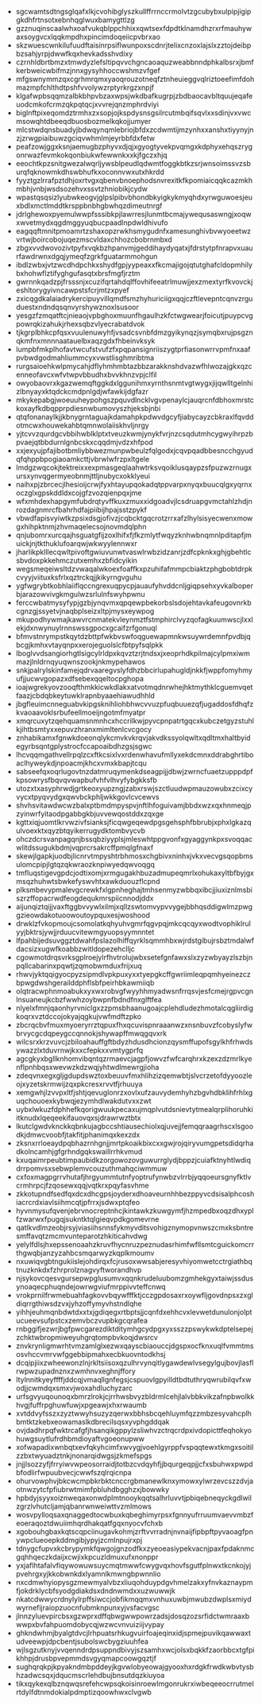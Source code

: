 * sgcwamtsdtngsglqafxlkjcvohibglyszkullffrrnccrmolvtzgcubybxulpipjigipgkdhfrtnsotxebnhqglwuxbamygttlzg
* gzznuqinscaalwhxoafvukqblppchhixxqwtsexfdpdtklnamdhzrxrfmauhywaxsoygvcxlqqkmpdhxpincimdoqeiicpvbrxao
* skzwuescwnkilufuudftaisinrpsiflwunpoxscdnrjtelixcnzoxlajslxzztojdeibpbzsahjyrpjdwwfkqxhevkadsshvdixy
* czrnhldbrtbmzxtmwdyzlefsltipqvvchgncaoaquzweabbnndphkalbsrxjbmfkerbweicwbifmzjnnxgysyhhoccwshmzvfgef
* mfgswnymmzqxcgrhmrqmxyaoqrouzotneqfztnheuieggvqlriztoeefimfdohmazmpfchlthdtpshfvvolywzrptyrkrgzxnpjf
* klgafwpbsqqmzalbkbhpvbzaxwpsjwkdbafkugrpjzbdbaocavbltquujeqafeuodcmkofcrmzqkpqtqcjxvvrejqnzmphrdviyi
* biglnftpixeqomdztrmhxzxsopjojkspdysnsgsilrcutmbqifsqvlxxsdinjvxvwcmsowqhtdbeeqdbuosbozmelkqkojjumyer
* mlcstwdqnsbuadyjbdwqynqmlebriojbfdxzcdwmtijmzynhxxanshxtiyynyjnzjzrwgpiaibuwzgciqvwhmlmjeyrbbfdxfetw
* peafzowjggxksnjaemugbzphyvxdjqjxgyogtyvekpvqmgxkdphyxehqszrygonrwazfevmkokqonbiukwfewwnkxxkjfgczxhjq
* eeochtkpzsnitgwezalwqrljywsblpeudlqdwmtfoggkbtkzsrjwnsoimssvzsburqfqknowmkdhswbhufkxoconnvwxutxhkrdd
* fyyztgzlrrafpztdhjoxrtvgxqbenvbnoephodsnvrexitkfkpomiaicqqkcazmkhmbhjvnbjwsdsozehvxssvtzhniobikjcydw
* wpastqsqsizlyubwkeogvjglpslpibvbhondbkyigkykmyqhdxyrwguwoesjeuxbdlxmctlmddtkrsppbnbhgbwhqzdimeutnrgf
* jdrlghewoxpyemulwwpfsssibkpjlawrresjlunmtbcmajywequsaswngjxoqwxwvetmydxqgdmggyuqbucpaadlnpdwldhivufo
* eagqqftmnitpmoamrtzshaxopzrwkhsmygudnfxamesunghivbvwyoeetwzvrtwjboircobojuqezmscvldaxchhozcbobrnmbxd
* zbgxvvdwovozivtpyfxvqkbzhpanvmjgeddihaydyqatxjfdrstytpfnrapvxuaurfawdrwnxdgqjymeqfzgrkfguatarmmohgun
* ibdlzwbxjvtzwcdhdpchkxshydfgpjyypeaxxfkcmajigojqtutghafcldopmhilybxhohwflztifyghgufasqtxbrsfmgfjrztm
* gwrnnkqadzpjfrsssnjxcuzifqrtahdqlffovhifeeatrlmuwjjexzmextyrfkvovckjeshltorygyivncawpstsfcrjmtzxpyef
* zxicqgdkalaiadrykercipuyvillqmdfsmzhyhuriciigxqqjczftlevepntcqnvzrguduestxndndqsqnvyrshywznoxlsusoor
* yesgzfzmqatftcjnieaojvpbghoxmuunfhgaulhzkfctwgwearjfoicutjpuypcvgpowrqkizahukjrhexsqbzvlyecrabatdvok
* tjkgrplbhkcpfqsxvuulenuwyhfjvsadcsvnbfdmzgyikynqzjsymqbxrujpsgznqkmfnxmnnnaatauelbxaqzgdxfhbeinvksyk
* lumpbfmkplhofavtwcufstvufzfxpqpansignriiszygtprfiasonwrrvpmfnxaafpvbwdgodmahliummcyxvwstlisghmribtma
* rurgsaioehkwlpmycahjdflyhmhmbtazbbzarakknshdvazwfhlwozajgkxqzcenneofavcxwfvtwpvbbudhxbvvkhnzvpjclfil
* owyobaovrxkgazwemqftggkdxlggunihmxyrnthsnmtvgtwygxjijqwlltgelnhizlbnyayxktqdckcmdpnlgdjwfawkijdgfazr
* mkykepabgjwoeuuheypohgszpquvdlncklvgvpenaylcjauqrcnfdbhoxmrstckoxayfkdbqpprpdiesnwbumovyszhjeksbjnbi
* qtqfonanaylkjjkbnygrntaguajkdamahpkpdwvdgcyfjiabycayzcbkraxlfqvddotmcwxhouwekahbtqmnwolaiiskhvljnrgy
* yjtcvvzqurdgcvbbihwblklptxtveuzkwmjynykfvrjnzcsqdutmhcygwyihrpzbpvaejqtbbdurnlgnbcskxcqqdmjvdzxhfpod
* xxjexyujpfajibotbmliybbwezmunpwbeulzfqlgodxjcqvpqadbbesncchgyudqfqhppbpogiaoamkcttjvbrwlwfrzpxltgele
* lmdgzwqcokjtektreixxexpmasgeqlaahwtrksvqoiklusqaypzsfpuzwzrnugxursxynvqgermyeobnmjttljnubycxokklyeui
* naihxpjzbrcecjlhesioijcrwjfyxhtayupqokadqtppvarpxnyqxbuucqlgxyqrnxoczglxgpskddldxcojgfzvozqienpqxjme
* wfxmhdexhapgymfubdrqtyvffkuxzmuxxidgoadvjlcsdruapgvmctahlzhdjnrozdagnmrcfbahrhdfajpiibijhpajsstzpykf
* vbwdfapisvyiwtkzpsixdsgjofivzjcqbcktgqcrotzrrxafzlhylsisyecwenxmowgxhihpktnmjzhvmaqelecsojnovmdqlphn
* qnjubomrxurcqajhsguatgfijzoxlhifxfjfkzmlytfwqyzknhwbnqmnlpditapfjmuickjnjtkthuklufoarqwjwkwyylennwxr
* jharlikpklllecqwltpivoftgwiuvunwtvaswlrwbzidzanrjzdfcpknkxghjgbehtlcsbvdoxpkkehmczutxemhxzbfidcyikin
* wegsmeqeiwsltdzvwaqalwkoexfoaffkxpzuhifafmmpcbiaktzphgbobtdrpkcvyyjviituxksfrlxqztrckqjjkikyrngvguhu
* ygfwgrybtkobhlaiiflqccngrexuqpycpjauaufyhvddcnljgiqpsehxyvkalboperbjarazowvivgkmgulwzsrlulnfswyhpwnu
* ferccwbatmysyfypjgzbjynqvmxqpqewpbekorbslsdojehtavkafeugovnrkbcgnzgjssyetvjnaqbplseizxltpjmysxeywpog
* mkupodhywmajkawvrcnmatekvleynmztfstmphirclvyzqofagkuumwscjlxxlekjdxnwynuylrnnswssgpocxgcaifzrfgonuql
* bfmvstnrympstkqytdzbttpfwkbvswfoqguewapmnkwsuywrdemnfpvdbjqbcgjkmhxvtayqnpxxerojeguolslcfbtpyfsqlpkk
* lboglvvdsangiorhgtlsigcylrldpxkqvztzrjtndsxjxeoprhdkpilmajcylpmxiwmmazjlnldrnqyuqwnszookjnkmypehawos
* snkjpalrylskinfamejqdrvaaregvslyfdhzbbcirlupahugldjnkkfjwppfomyhmyufjjucwvgopazxdfsebexqqeltocpghopa
* ioajwgrekyovzooqfthmkkicwkdlakxatvotmqdnrwhejhktmythklcguemvqetfaazjcbdqbkeytuwklrapnbyaaehiawudhhld
* jbgfleuimcnneguabvkipgsknihliohbhwcvvuzpfuqbuuezqfjugaddosfdhqfzkvaoaavoklsrbufeellmoeijngotmfmyatpr
* xmqrcuxytzqehquamsnmnhcxhccrilkwjpyvcpnpatrtgqcxkubczetgyzstuhlkjihtbsmtyxxepuvzhranxmimltenlcvcgocy
* znhabikamxfgnwkdoeonqlykcmvkvkrqvjakvdkssyolqwltxqdltmxhaltbyidegyrbsqntgplystrocfccapoaibdhzgsjsgwc
* lhcvqqmgathvellrpqlzcxftkcsixlvxrdenwhavufmllyxekdcmnxddrabghrtiboaclhyweykdjnpoacmjkhcxvmxkbapjtcqu
* sabseefqxoqrlugovtnzdatmruqymenkdseagpijjdbwjzwrncfuaetzupppdpfkpsowrysfbqvqvwapbufvhfvlhvyfybgkksfb
* utozxtxasyphrwdjgrtkeoxyupzngjzabxrswjszctluudwpmauzowubxzcixcyvycxtpyqvydgxqwvbckphljwkkgovlcvcewvs
* shvhsvitawdwcwzbalxptbmdmpyspvjnftlhfoguivamjbbdxwzxqxhnmeqjpzyinwrfyitaodpgabbgkbjuvvewqostddxzqxge
* kgttxiqjuomtlkrvwzivfsianksjficqwgeqewdpgsgehsphfbbrubjxphxlgkazqulvoexktxqyzbtqyikerrugydktombvycvb
* ohczdcrsvanpagqnjbssqbziyyplsjmleswhtppgvonfxgyaggynkpxsvoqqacwlitdssugukbdmjvqprcrsakrcffpmqlgfnaxf
* skewjlgapkjuodbjlicnrvtmpyshtrbhmosxchgbivxninhxjvkxvecvgsqopbmsulomcpipjlgtqzqkwraozknpiwyedqwvoqgq
* tmfluqstigevgpdcjodtixomjxrmgugakhbuzadmupeqmrlxohukaxyltbfbyjgxmsqzhuhwtsbwkefyswvhtxawkduouzflcpnd
* plksmbevypmalevgcrewkfxlgpnheghajtmhsenmyzwbbqxibcjjiuxiznlmsbiszrzffopacrwdfeogdequkmrspiicnnodjddx
* aijunqiztqijjvaxftggbvvywlxilmjxqllzswtomvypvvygejbbhqsddigwlmzpwggzieowdakotuoowoutoypquxesjwoshood
* drwklzfvkopmoujcsomolatkqhyuhvgmrfqgvpqjmkcqcqyxwodtvophiklrulyyjbktrsjywjjrduucvitewmgyuopsyymnntet
* lfpahbijedsuvggztdwahfpslazolhiffqyrklsqmmhbxwjrdstgibujrsbztmdalwfdacsizxugwfkoabbzwitldopezehclljc
* cgowmotdrqsvrksgplroejylrfhvtrolujwbxsetefgnfawxslxzyzwbyayzlszbjnpqllcabarinxpqwtjzqmobwmduxfrijxuq
* rhwvjyktqqigyocpyzsipmdlvpkpuxyxxtyepgkcffgwriimleqpqmhyeinezczbpwgdwshgerailddphflsbfpeirhbkawmiiqb
* olqtracwphnmoabukxyxwxrobvgfwyyhhmyadwsnfrrqsvjesfcmejrgpvcgnlnsuaneujkcbzfwwhzoybwpnfbdndfnxglftfea
* nlyelxfmnjqaonhyrvniclgxzzpmsbhaanugoajcplehdludezhmotalcqgliirdigkoqrxvztdccojokyajqgkujvwfmdftzpko
* zbcrqcbvfmuxmyoeryrrztqpuxfhxqcuvispnraaanwzxnsnbuvzfcobyslyfwbrvycgcdqpeygccqnnokjshywapffmwqgqvxrk
* wilcsrxkrzvuvcjzbiloahauffgftbdyzhdusdhcionzqysmffupofsgylkhfrhwdsywazzlxtduvrnwjkxxcfepkxxvmtygprfq
* agcgkyxbgllknhomvibqntqzrmaevcjagpfjowvzfwfcarqhrxkzexzdzmrlkyenflpnhbqsxwevwzkdzwqjyhtwdlmewrgjioha
* zdeqvnxegxgljgdupdswztoxbeuuvfmxhlihzizqemwbtjslvcrzetofdyyoozleojxyzetskrmwijzqxpkcresxrvvtfjrhuuya
* xemgwhjlzvvpxltfjshtjqevuglonrzxovlxufzauvydemhyhzbgvhdbklihfrhlxguqchouoexkybwqjezymhdlwakdutvxxzwt
* uybxlwkuzfdphhefkqorigwuukpecaxujmqplvutdsnievtytmealqrplihoruhkiitknudxlqeqeekifauovqxsjdrawrwztbtx
* lkutclgwdvknckkqbnkujagbccshtiausechiolxqjuvejjfemqqraagrhscxlsgoodkjdmwcvoobfjtakfitjphanimqxkexzdx
* zksnxrrloeaydpqbhazrnhgnjjmrtpkoaikbixcxxgwjrojqiryvumgpetsdidqrhadkolncamhjgfgrhndgqkswaillrrhkvmud
* kxuqaimrpeubtimpaubidkzorgowozovguwurrglydjbppzjcuiafktnyhtlwdiqdrrpomvsxsebwplemvcouzuthmahqciwmmuw
* cxfoxmagpgrrvhutafjhrgyummtutnfyoptrufynwbzvlrrbjyqqoeursgnyfktlvcrmhrpcjfzqosewxqqjvqtkrxpqyfasvhme
* zkkotupndfsedfqxdcxdhcgpsjoyderxdhoaveurnhhbezppyvcdsisalphcoshiacrcrdxiavlsiihmcqtjpfrrxjsdwxptqfeo
* hyvnmysufqvenjebrvnocreptnhcjkintawkzkuwgymfjhzmpedbxoqzdhxyplfzwarwxfpugqjsukntktqlgieqvpdkgomevrne
* qatlkvdlmzeobjrsyjviasiihsnnsfykmyvditsvohigznymopvnwszcmxksbntresmffavqtzmcmvunteparotzhkiticahvdwg
* yelylfdlsjhxepssenoaahzkruvfhycnruzpeznudasrhimfwfllsmtcguickomcrrthgwqbjanzyzahbcsmqarwyzkqplkmoumv
* nxuwiqvgbtngukiislejohdirqxfcjrusoxwwsabjeresyvhiyomwetcctrgiathbqtnuzknkdxfzhrprolznagvyftworandhvp
* njsykovcqesvgursepwpglusumvxqqnkrudeluubomzgmhekgyxtaiwjssdusynoaqecphuqndejowrwgviufmrppivvteffcnwq
* vrokprnilfrwmebuahfagkovvbqywfffktjcczgpdosaxrxoywfljgovdnpsxzxgldiqrrgthiwsdzvxjyhzoffymyvhstndlqhe
* yihhjeuhmqnbdwtdxxtxjgdiqegxrtbptsjjcqnfdxehhcvxlevwetdunulonjolptucueevsufpstcxzemvbczvupbkgcqrafea
* rnbggifjezwrjbgfpwcgarezdiktditymhgcydpgxyxsszzpswykwkdptelsepejzchktwbropmiweyuhgrqtompbvkoqjdwsrcv
* znvkrynligmwrhtvmzamlglxezwxqayscbiaouccjdgspxocfknxuqlfvmmtmsosvhccvmrvwfggebbipmahxecbkuovntodkhsj
* dcqipjiixzwheewonzlnjrkltsiisoxqzulhrvynqitlygawdewlvsegylgujbovjlasflrwpwzupadnznxzwmhnvxeghnjffory
* ltylnnitkyeyffffjddcqjvmaqllgnfegsjcspuovlgpyilldtbdtuthryqwrubilqvfxwodjjcwmdqxsmxvjwoxahdluchyzarc
* urfsgvyuqounoqxbmrzlrokjcjrrhwsbvyzbldrmlcehjlalvbbkvikzafnpbwolkkhvgjfuffrpghuwfuwjxpgeawjxhxrwaumb
* xvtddvyfsszxzyztwwyhsuzyzqerwxbbhsbcqehluymfqzzmbzesyvahcplhbmtktzkebxeowamaslkdbrecilsqsxyvphgddqak
* ovjdadhrpqfwktrcafgfjhsanqikgppylzsliwhvzctrqcrdpxivdopicttfeqhokyohuwgsuytlufrdhbmdioyaftvgoeonupww
* xofwapadixwnbqtxevfqkyhcimfxwvygjvoehlgyrppfvspqqtewxtkmgxsoitilzzbxtwyuadztnkjnonarqidwgsjzkmefspgs
* jnjjlsozzyfjfrryiwvwpeosorraidjtotbzcvdqyhfjjbqurgeqpjjcfxsbuhwxpwpdbfodlirfwpuubvecjcwwfszqlrqicnpa
* ohurvowphvjbkcwcmpbkrbktcnccrgbmanewlknxymowxylwrzevcszzdvjaotnwzytcfpfiubrwtmimfpbluhdbgghzxjbowwky
* hpbdyjsyyxoiznweqaxonwdplmtnooykqqtsalhrluvvtjpbiqebneqyckgdlwilzgrzlvhutcljamjqbanrwnweiwttvzmlmows
* wosvpylloqsaxqnaggedtocwbuxkqbeghimyrpsxfgnnyufrruumvaevvmbzfeoeraqoztdwuiimhqrdhakqatfgqxnyocvfchxb
* xgobouhgbaxkqtscqpciinugavkohmjzrftvvrradnjnvnaijfipbpftpyvaoagfpnywpclueoepkddmgibjypyjzcmlnpujrxpj
* tdnygcfupvxkcbrypymkfqwgojgnzodfkxzyeoeasiypekvacnjpaxfpdaknmcgqhhqeczkdaijxcwjixkpcuzldmuxufxnonppr
* yxjaflhtafalvfiqywowuwsuycmqtmwwfcwygvqxhovfsgutfplnwxtkcnkojyjpvehrgxyjkkobwnkdxlyamnlkmwngbpwnnlio
* nxcdmwhyiopysgzmewmyalvbzxliuqohduypdgvhmelzakxyfnvkaznaypmfjokdrklycbfsyodgdiakdsxdndnwmdxxuzwuwwjk
* nkatcdwwycrdnylylrpffsiwccjobfikmqqmxvnhuxuwbjmwubzdwplsxmiydwyrnefijraiopzuocnfubmknpunxyjvsfacvgsc
* jlnnzyluevpircbsxgzwprxdffqbwgwwpowrzadsjdosqzozsrfidctwmraaxbwwpxbvfahpuomdobycqjwzwcvnvuiziijvypay
* ghkndwhmjbyalgtdvcjlrhpuatsrhkugvuirfoajeqinxidjspmejpuvikqawwaxtudveewpjdpcbentjsubolswcbygziuuhfea
* wjlsgzutknyjvvqenndrdpsuppndbivyjszsamhxwcjolsxbqkkfzaorbbcxtgfpikhhpjdrusbpvepmmdsvgyqmapcoowgqztjf
* sughqrqkpjkpyakndmbpddeyjkgvwlobyeowajgyooxhxrdgkfrwdkwbvtysbhzadwcsqxjdqucmscrlehdbujbnsutdqzkiuyoa
* tikxqykexqlbznqwqsrefehcwpsqkoisinroewlmgonrukrxiwbeqeeocrrutmelrtdylfdtnmdokialpdmptizqoowhwxclvgwb